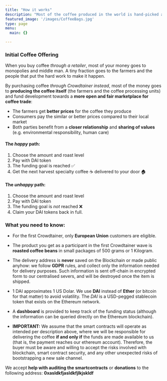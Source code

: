 ```yaml
---
title: "How it works"
description: "Most of the coffee produced in the world is hand-picked and cultivated by small farmers. Yet, its markets are moved by a few huge companies."
featured_image: '/images/CoffeeBags.jpg'
type: page
menu:
  main: {}

---
```


### **I**nitial **Coffee** **O**ffering

When you buy coffee *through a retailer*, most of your money goes to monopolies and middle man. A tiny fraction goes to the farmers and the people that put the hard work to make it happen.

By purchasing coffee *through Crowdtainer instead*, most of the money goes to **producing the coffee itself** (the farmers and the coffee processing units) and fund development towards a **more open and fair marketplace for coffee trade**:

* The farmers get **better prices** for the coffee they produce
* Consumers pay the similar or better prices compared to their local market
* Both parties benefit from a **closer relationship** and **sharing of values** (e.g. environmental responsibility, human care)

#### The *happy* path:

1. Choose the amount and roast level
2. Pay with DAI token 
3. The funding goal is reached ✅
4. Get the next harvest specialty coffee ☕️ delivered to your door 🏠

#### The *unhappy* path:

1. Choose the amount and roast level
2. Pay with DAI token
3. The funding goal is *not* reached ❌
4. Claim your DAI tokens back in full.

### What you need to know:

* For the first Crowdtainer, only **European Union** customers are eligible.

* The product you get as a participant in the first Crowdtainer wave is **roasted coffee beans** in small packages of 500 grams or 1 Kilogram.

* The delivery address is **never** saved on the Blockchain or made public anyhow: we follow **GDPR** rules, and collect only the information needed for delivery purposes. Such information is sent off-chain in encrypted form to our centralised severs, and will be destroyed once the item is shipped. 

* 1 DAI approximates 1 US Dolar. We use **DAI** instead of **Ether** (or bitcoin for that matter) to avoid volatility. The *_DAI_* is a USD-pegged stablecoin token that exists on the Ethereum network.

* A **dashboard** is provided to keep track of the funding status (although the information can be queried directly on the Ethereum blockchain).

* **IMPORTANT:** We assume that the smart contracts will operate as intended per description above, where we will be responsible for delivering the coffee **if and only if** the funds are made available to us (that is, the payment reaches our ethereum account). Therefore, the buyer must be aware and willing to accept the risks involved with blockchain, smart contract security, and any other unexpected risks of bootstrapping a new sale channel.

We accept **help with auditing the smartcontracts** or **donations** to the following address: **0xasldkfjasldkfjlkjskldf**

<!-- > ### The challange is to create a more efficient trade than what exists today. Cutting the middle-men means farmers selling directly to coffee drinkers or roasters. -->

<!-- Shipping coffee overseas (in this first case, from Brazil to Europe) requires volume: it only makes sense if we can sell it to enough people to fill up a container.

To do so, an Ethereum smartcontract (source code) drives a coffee crowdsale of the farms production.

If the funding goal **is not** reached, the money can be released from the smart contract back to the buyers.

If however, the funding goal **is** reached, the coffee is considered sold and production kicks in - that would make the it first significant coffee trade organized by code and people instead of huge corporations. -->

